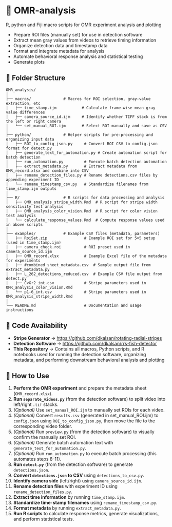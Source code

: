 # 🧪 OMR-analysis
R, python and Fiji macro scripts for OMR experiment analysis and plotting

- Prepare ROI files (manually set) for use in detection software
- Extract mean gray values from videos to retrieve timing information
- Organize detection data and timestamp data
- Format and integrate metadata for analysis
- Automate behavioral response analysis and statistical testing
- Generate plots 

## 📁 Folder Structure
```
OMR_analysis/
│
├── macros/              # Macros for ROI selection, gray-value extraction, etc
│   ├── time_stamp.ijm           # Calculate frame-wise mean gray value differences
│   ├── camera_source_id.ijm     # Identify whether TIFF stack is from the left or right camera
│   └── set_manual_ROI.ijm       # Select ROI manually and save as CSV
│
├── python/              # Helper scripts for pre-processing and organizing input data
│   ├── ROI_to_config_json.py     # Convert ROI CSV to config.json format for detect.py
│   ├── generate_text_for_automation.py # Create automation script for batch detection
│   ├── run_automation.py         # Execute batch detection automation
│   ├── extract_metadata.py       # Extract metadata from OMR_record.xlsx and combine into CSV
│   ├── rename_detection_files.py # Rename detections.csv files by appending experiment ID
│   └── rename_timestamp_csv.py   # Standardize filenames from time_stamp.ijm outputs
│   
├── R/                   # R scripts for data processing and analysis
│   ├── OMR_analysis_stripe_width.Rmd  # R script for stripe width sensitivity test analysis
│   ├── OMR_analysis_color_vision.Rmd  # R script for color vision test analysis
│   └── calculate_response_values.Rmd  # Compute response values used in above scripts
│
├── examples/            # Example CSV files (metadata, parameters)
│   ├── RoiSet.zip                # Example ROI set for 5×5 setup (used in time_stamp.ijm)
│   ├── camera_check.roi          # ROI preset used in camera_source_id.ijm
│   ├── OMR_record.xlsx           # Example Excel file of the metadata for experiments
│   ├── #combined_sheet_metadata.csv  # Sample output file from extract_metadata.py
│   ├── L_262_detections_reduced.csv  # Example CSV file output from detect.py
│   ├── CvGr2_int.csv             # Stripe parameters used in OMR_analysis_color_vision.Rmd
│   └── p1-6_int.csv              # Stripe parameters used in OMR_analysis_stripe_width.Rmd
│
└── README.md                     # Documentation and usage instructions
```

## 🔗 Code Availability

- **Stripe Generator** → https://github.com/dkalsan/rotating-radial-stripes
- **Detection Software** → https://github.com/dkalsan/rrs-fish-detector
- **This Repository** → Contains all macros, Python scripts, and R notebooks used for running the detection software, organizing metadata, and performing downstream behavioral analysis and plotting

## 🧭 How to Use

1. **Perform the OMR experiment** and prepare the metadata sheet (`OMR_record.xlsx`).
2. **Run `separate_videos.py`** (from the detection software) to split video into left/right `.tif` stacks.
3. *(Optional)* Use `set_manual_ROI.ijm` to manually set ROIs for each video.
4. *(Optional)* Convert `results.csv` (generated in set_manual_ROI.ijm) to `config.json` using `ROI_to_config_json.py`, then move the file to the corresponding video folder.
5. *(Optional)* Run `preview.py` (from the detection software) to visually confirm the manually set ROI.
6. *(Optional)* Generate batch automation text with `generate_text_for_automation.py`.
7. *(Optional)* Run `run_automation.py` to execute batch processing (this automates steps 8-11).
8. **Run `detect.py`** (from the detection software) to generate `detections.json`.
9. **Convert `detections.json` to CSV** using `detections_to_csv.py`.
10. **Identify camera side** (left/right) using `camera_source_id.ijm`.
11. **Rename detection files** with experiment ID using `rename_detection_files.py`.
12. **Extract time information** by running `time_stamp.ijm`.
13. **Standardize time-stamp filenames** using `rename_timestamp_csv.py`.
14. **Format metadata** by running `extract_metadata.py`.
15. **Run R scripts** to calculate response metrics, generate visualizations, and perform statistical tests.



